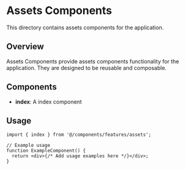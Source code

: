 # Assets Components

This directory contains assets components for the application.

## Overview

Assets Components provide assets components functionality for the application. They are designed to be reusable and composable.

## Components

- **index**: A index component

## Usage

```tsx
import { index } from '@/components/features/assets';

// Example usage
function ExampleComponent() {
  return <div>{/* Add usage examples here */}</div>;
}
```
